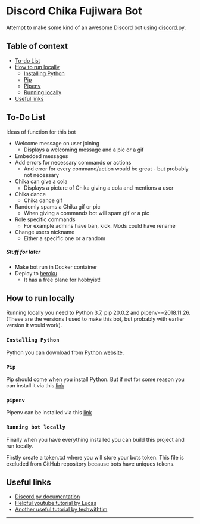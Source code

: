 # Discord Chika Fujiwara Bot
Attempt to make some kind of an awesome Discord bot using [discord.py](https://discordpy.readthedocs.io/en/latest/).

## Table of context 
- [To-do List](#to-do-list)
- [How to run locally](#how-to-run-locally)
    - [Installing Python](#installing-python)
    - [Pip](#pip)
    - [Pipenv](#pipenv)
    - [Running locally](#running-bot-locally)
- [Useful links](#useful-links)

## To-Do List
Ideas of function for this bot

* Welcome message on user joining
    * Displays a welcoming message and a pic or a gif
* Embedded messages
* Add errors for necessary commands or actions
    * And error for every command/action would be great - but probably not necessary
* Chika can give a cola
    * Displays a picture of Chika giving a cola and mentions a user
* Chika dance
    * Chika dance gif
* Randomly spams a Chika gif or pic
    * When giving a commands bot will spam gif or a pic
* Role specific commands
    * For example admins have ban, kick. Mods could have rename
* Change users nickname
    * Either a specific one or a random

##### Stuff for later
* Make bot run in Docker container
* Deploy to [heroku](https://www.heroku.com/)
    * It has a free plane for hobbyist!
    
## How to run locally
Running locally you need to Python 3.7, pip 20.0.2 and pipenv==2018.11.26. (These are the versions I used to make
 this bot, but probably with earlier version it would work).

### `Installing Python`  
Python you can download from [Python website](https://www.python.org/downloads/).

### `Pip`  
Pip should come when you install Python. But if not for some reason you can install it via this [link](https://pip.pypa.io/en/stable/installing/)

### `pipenv`  
Pipenv can be installed via this [link](https://pipenv-fork.readthedocs.io/en/latest/install.html#pragmatic-installation-of-pipenv)

### `Running bot locally`  
Finally when you have everything installed you can build this project and run locally. 


Firstly create a token.txt where you will store your bots token. This file is excluded from GitHub repository because
 bots have uniques tokens.  
## Useful links
* [Discord.py documentation](https://discordpy.readthedocs.io/en/latest/)
* [Helpful youtube tutorial by Lucas](https://www.youtube.com/watch?v=nW8c7vT6Hl4&list=PLW3GfRiBCHOhfVoiDZpSz8SM_HybXRPzZ)
* [Another useful tutorial by techwithtim](https://techwithtim.net/tutorials/discord-py/)
---